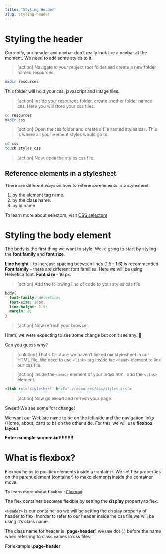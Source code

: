 ```yaml
---
title: "Styling Header"
slug: styling-header
---
```


# Styling the header
Currently, our header and navbar don’t really look like a navbar at the moment. 
We need to add some styles to it.


>[action] Navigate to your project root folder and create a new folder named resources.
```bash
mkdir resources
```
This folder will hold your css, javascript and image files.

>[action] Inside your resources folder, create another folder named css. Here you will store your css files. 

```bash
cd resources
mkdir css
```

>[action] Open the css folder and create a file named styles.css. This is where all your element styles would go to.
```bash
cd css
touch styles.css
```
>[action] Now, open the styles.css file.

## Reference elements in a stylesheet
There are different ways on how to reference elements in a stylesheet. 

1. by the element tag name. 
1. by the class name. 
1. by id name  

To learn more about selectors, visit [CSS selectors](https://www.w3schools.com/css/css_selectors.asp)

# Styling the body element
The body is the first thing we want to style.
We’re going to start by styling the **font family** and **font size**. 

**Line height** - to increase spacing between lines (1.5 - 1.6) is recommended
**Font family** - there are different font families. Here we will be using Helvetica font.
**Font size** - 16 px. 

>[action] Add the following line of code to your styles.css file
```css
body{
  font-family: Helvetica;
  font-size: 16px;
  line-height: 1.5;
  margin: 0;
}
```
>[action] Now refresh your browser.

Hmm, we were expecting to see some change but don’t see any. 🤔

Can you guess why? 

>[solution] That’s because we haven’t linked our stylesheet in our HTML file.
We need to use ```<link>``` tag inside the ```<head>``` element to link our css file. 

>[action] inside the ```<head>``` element of your index.html, add the ```<link>``` element.

```html
<link rel='stylesheet' href='./resources/css/styles.css'>
```

>[action] Now go ahead and refresh your page.

Sweet! We see some font change!

We want our Webiste name to be on the left side and the navigation links (Home, about, cart) to be on the other side. For this, we will use **flexbox layout**.
 
**Enter example screenshot!!!!!!!!!**

# What is flexbox?

Flexbox helps to position elements inside a container. 
We set flex properties on the parent element (container) to make elements inside the container move. 

To learn more about flexbox : [Flexbox](https://www.w3schools.com/css/css3_flexbox.asp)

The flex container becomes flexible by setting the **display** property to flex.

```<Header>``` is our container so we will be setting the display property of header to flex. Inorder to refer to our header inside the css file we will be using it’s class name. 


The class name for header is '**page-header**’. 
we use dot (.) before the name when referring to class names in css files.

For example **.page-header**

